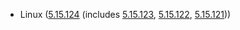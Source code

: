 - Linux ([5.15.124](https://lwn.net/Articles/940339) (includes [5.15.123](https://lwn.net/Articles/939424), [5.15.122](https://lwn.net/Articles/939104), [5.15.121](https://lwn.net/Articles/939016)))
